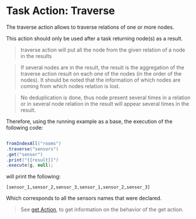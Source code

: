 # Task Action: Traverse

The traverse action allows to traverse relations of one or more nodes. 

This action should only be used after a task returning node(s) as a result.

> traverse action will put all the node from the given relation of a node in the results

> If several nodes are in the result, the result is the aggregation of the traverse action result on each one of the nodes (in the order of the nodes). 
It should be noted that the information of which nodes are coming from which nodes relation is lost. 


> No deduplication is done, thus node present several times in a relation or in several node relation in the result will appear several times in the result.



Therefore, using the running example as a base, the execution of the following code:

``` java

fromIndexAll("rooms")
.traverse("sensors")
.get("sensor")
.print("{{result}}")
.execute(g, null);

```

will print the following:

```
[sensor_1,sensor_2,sensor_3,sensor_1,sensor_2,sensor_3]
```

Which corresponds to all the sensors names that were declared.


> See [get Action](get.md), to get information on the behavior of the get action.

